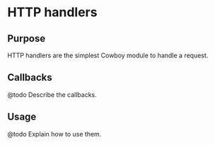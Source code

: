 HTTP handlers
=============

Purpose
-------

HTTP handlers are the simplest Cowboy module to handle a request.

Callbacks
---------

@todo Describe the callbacks.

Usage
-----

@todo Explain how to use them.
